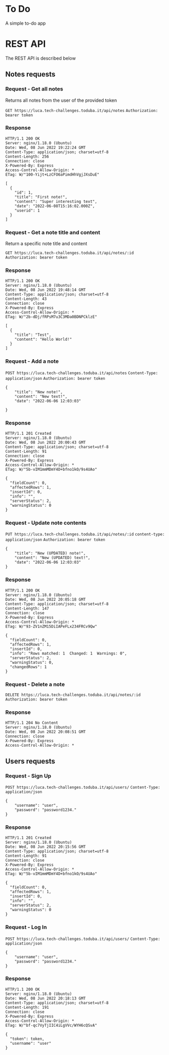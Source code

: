 # To Do
A simple to-do app

# REST API
The REST API is described below

## Notes requests

### Request - Get all notes

Returns all notes from the user of the provided token

`GET https://luca.tech-challenges.toduba.it/api/notes`
`Authorization: bearer token`

### Response

    HTTP/1.1 200 OK
    Server: nginx/1.18.0 (Ubuntu)
    Date: Wed, 08 Jun 2022 19:22:24 GMT
    Content-Type: application/json; charset=utf-8
    Content-Length: 256
    Connection: close
    X-Powered-By: Express
    Access-Control-Allow-Origin: *
    ETag: W/"100-Yijt+LzCFO6aPimdHhVgjJXsDuE"

    [
      {
        "id": 1,
        "title": "First note!",
        "content": "Super interesting text",
        "date": "2022-06-08T15:16:02.000Z",
        "userid": 1
      }
    ]
    
### Request - Get a note title and content

Return a specific note title and content

`GET https://luca.tech-challenges.toduba.it/api/notes/:id`
`Authorization: bearer token`

### Response 

    HTTP/1.1 200 OK
    Server: nginx/1.18.0 (Ubuntu)
    Date: Wed, 08 Jun 2022 19:48:14 GMT
    Content-Type: application/json; charset=utf-8
    Content-Length: 43
    Connection: close
    X-Powered-By: Express
    Access-Control-Allow-Origin: *
    ETag: W/"2b-dDj/fRPsM7u3C3MDa0BDNPCklzE"

    [
      {
        "title": "Test",
        "content": "Hello World!"
      }
    ]
    
### Request - Add a note

`POST https://luca.tech-challenges.toduba.it/api/notes`
`Content-Type: application/json`
`Authorization: bearer token`

    {
        "title": "New note!",
        "content": "New text!",
        "date": "2022-06-06 12:03:03"

    }
    
### Response

    HTTP/1.1 201 Created
    Server: nginx/1.18.0 (Ubuntu)
    Date: Wed, 08 Jun 2022 20:00:43 GMT
    Content-Type: application/json; charset=utf-8
    Content-Length: 91
    Connection: close
    X-Powered-By: Express
    Access-Control-Allow-Origin: *
    ETag: W/"5b-vIM1mmMDmY4D+bfno1kO/9s4UAo"

    {
      "fieldCount": 0,
      "affectedRows": 1,
      "insertId": 0,
      "info": "",
      "serverStatus": 2,
      "warningStatus": 0
    }
    
### Request - Update note contents  

`PUT https://luca.tech-challenges.toduba.it/api/notes/:id`
`content-type: application/json`
`Authorization: bearer token`

    {
        "title": "New (UPDATED) note!",
        "content": "New (UPDATED) text!",
        "date": "2022-06-06 12:03:03"
    }

### Response

    HTTP/1.1 200 OK
    Server: nginx/1.18.0 (Ubuntu)
    Date: Wed, 08 Jun 2022 20:05:18 GMT
    Content-Type: application/json; charset=utf-8
    Content-Length: 147
    Connection: close
    X-Powered-By: Express
    Access-Control-Allow-Origin: *
    ETag: W/"93-ZV1nZM15DiIAPeFLx234FRCv9Qw"

    {
      "fieldCount": 0,
      "affectedRows": 1,
      "insertId": 0,
      "info": "Rows matched: 1  Changed: 1  Warnings: 0",
      "serverStatus": 2,
      "warningStatus": 0,
      "changedRows": 1
    }
    
### Request - Delete a note

`DELETE https://luca.tech-challenges.toduba.it/api/notes/:id`
`Authorization: bearer token`

### Response

    HTTP/1.1 204 No Content
    Server: nginx/1.18.0 (Ubuntu)
    Date: Wed, 08 Jun 2022 20:08:51 GMT
    Connection: close
    X-Powered-By: Express
    Access-Control-Allow-Origin: *

## Users requests

### Request - Sign Up

`POST https://luca.tech-challenges.toduba.it/api/users/`
`Content-Type: application/json`

    {
        "username": "user",
        "password": "password1234."
    }
    
### Response

    HTTP/1.1 201 Created
    Server: nginx/1.18.0 (Ubuntu)
    Date: Wed, 08 Jun 2022 20:15:56 GMT
    Content-Type: application/json; charset=utf-8
    Content-Length: 91
    Connection: close
    X-Powered-By: Express
    Access-Control-Allow-Origin: *
    ETag: W/"5b-vIM1mmMDmY4D+bfno1kO/9s4UAo"

    {
      "fieldCount": 0,
      "affectedRows": 1,
      "insertId": 0,
      "info": "",
      "serverStatus": 2,
      "warningStatus": 0
    }

### Request - Log In

`POST https://luca.tech-challenges.toduba.it/api/users/`
`Content-Type: application/json`

    {
        "username": "user",
        "password": "password1234."
    }

### Response

    HTTP/1.1 200 OK
    Server: nginx/1.18.0 (Ubuntu)
    Date: Wed, 08 Jun 2022 20:18:13 GMT
    Content-Type: application/json; charset=utf-8
    Content-Length: 191
    Connection: close
    X-Powered-By: Express
    Access-Control-Allow-Origin: *
    ETag: W/"bf-qc7VyTjIIC4iLgVVc/WYH6cQSvA"

    {
      "token": token,
      "username": "user"
    }
